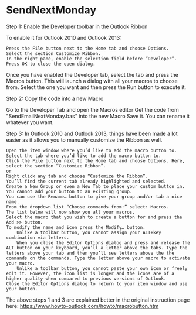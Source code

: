 # SendNextMonday

Step 1: Enable the Developer toolbar in the Outlook Ribbon

To enable it for Outlook 2010 and Outlook 2013:

    Press the File button next to the Home tab and choose Options.
    Select the section Customize Ribbon.
    In the right pane, enable the selection field before “Developer”.
    Press OK to close the open dialog.

Once you have enabled the Developer tab, select the tab and press the Macros button. This will launch a dialog with all your macros to choose from. Select the one you want and then press the Run button to execute it.

Step 2: Copy the code into a new Macro

Go to the Developer Tab and open the Macros editor
Get the code from "SendEmailNextMonday.bas" into the new Macro 
Save it. You can rename it whatever you want.

Step 3:
In Outlook 2010 and Outlook 2013, things have been made a lot easier as it allows you to manually customize the Ribbon as well.

    Open the item window where you’d like to add the macro button to.
    Select the tab where you’d like to add the macro button to.
    Click the File button next to the Home tab and choose Options. Here, select the section “Customize Ribbon”.
    or
    Right click any tab and choose “Customize the Ribbon”.
    You’ll find the current tab already highlighted and selected.
    Create a New Group or even a New Tab to place your custom button in. You cannot add your button to an existing group.
    You can use the Rename… button to give your group and/or tab a nice name.
    From the dropdown list “Choose commands from:” select: Macros.
    The list below will now show you all your macros.
    Select the macro that you wish to create a button for and press the Add >> button.
    To modify the name and icon press the Modify… button.
        Unlike a toolbar button, you cannot assign your ALT+key combination via letters.
        When you close the Editor Options dialog and press and release the ALT button on your keyboard, you’ll a letter above the tabs. Type the letters above your tab and then you’ll see letters above the the commands on the commands. Type the letter above your macro to activate your macro.
        Unlike a toolbar button, you cannot paste your own icon or freely edit it. However, the icon list is longer and the icons are of a higher quality when compared to previous versions of Outlook.
    Close the Editor Options dialog to return to your item window and use your button.

The above steps 1 and 3 are explained better in the original instruction page here:
https://www.howto-outlook.com/howto/macrobutton.htm

	
